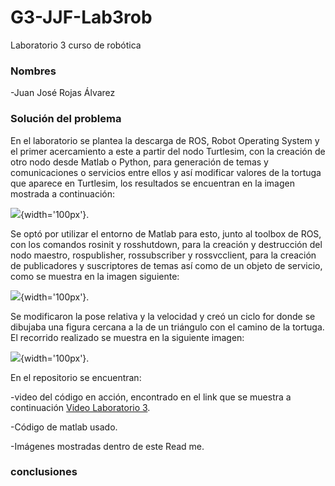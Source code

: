 # G3-JJF-Lab3rob
Laboratorio 3 curso de robótica
### Nombres

-Juan José Rojas Álvarez

### Solución del problema
En el laboratorio se plantea la descarga de ROS, Robot Operating System y el primer acercamiento a este a partir del nodo Turtlesim, con la creación de otro nodo desde Matlab o Python, para generación de temas y comunicaciones o servicios entre ellos y así modificar valores de la tortuga que aparece en Turtlesim, los resultados se encuentran en la imagen mostrada a continuación:

![](https://drive.google.com/file/d/1oKGA3Ull-dgRPKEKAFiSA_vscAos6WjD/view){width='100px'}.

Se optó por utilizar el entorno de Matlab para esto, junto al toolbox de ROS, con los comandos rosinit y rosshutdown, para la creación y destrucción del nodo maestro, rospublisher, rossubscriber y rossvcclient, para la creación de publicadores y suscriptores de temas así como de un objeto de servicio, como se muestra en la imagen siguiente:

![](https://drive.google.com/file/d/1mmd6b18IRk3zum61X3_Q3NVcWPZSJ3Zg/view){width='100px'}.

Se modificaron la pose relativa y la velocidad y creó un ciclo for donde se dibujaba una figura cercana a la de un triángulo con el camino de la tortuga. El recorrido realizado se muestra en la siguiente imagen:

![](https://drive.google.com/file/d/1moy_9Zh4oLJCY4EtjSJLdRbfvEyBvQwT/view){width='100px'}.

En el repositorio se encuentran: 

-video del código en acción, encontrado en el link que se muestra a continuación [Video Laboratorio 3](https://youtu.be/XY7onDt0-YQ).

-Código de matlab usado.

-Imágenes mostradas dentro de este Read me.

### conclusiones
